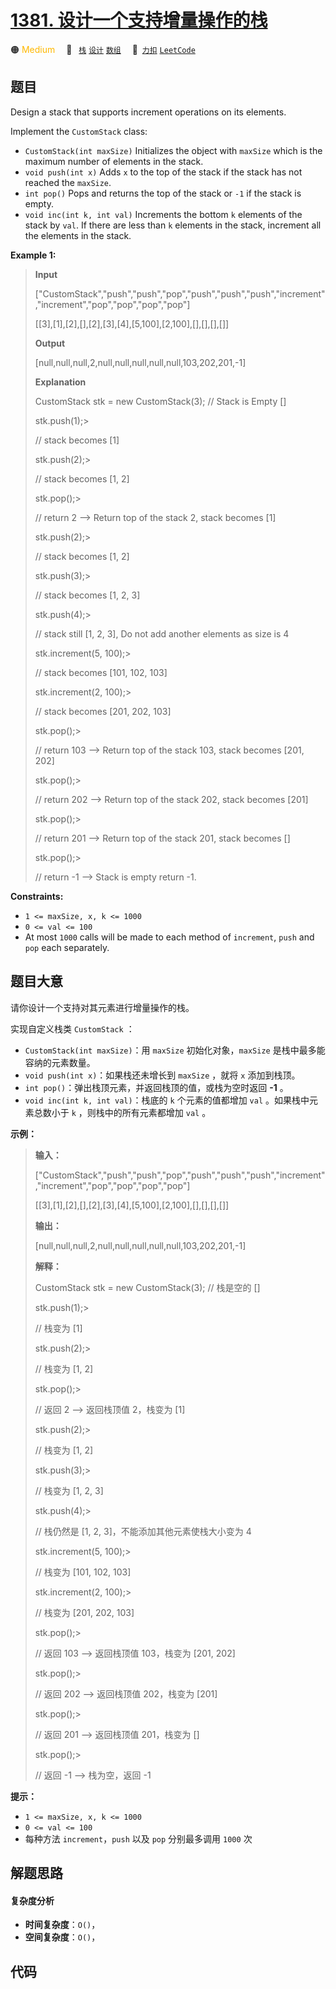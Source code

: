 # [1381. 设计一个支持增量操作的栈](https://2xiao.github.io/leetcode-js/problem/1381.html)

🟠 <font color=#ffb800>Medium</font>&emsp; 🔖&ensp; [`栈`](/tag/stack.md) [`设计`](/tag/design.md) [`数组`](/tag/array.md)&emsp; 🔗&ensp;[`力扣`](https://leetcode.cn/problems/design-a-stack-with-increment-operation) [`LeetCode`](https://leetcode.com/problems/design-a-stack-with-increment-operation)

## 题目

Design a stack that supports increment operations on its elements.

Implement the `CustomStack` class:

  * `CustomStack(int maxSize)` Initializes the object with `maxSize` which is the maximum number of elements in the stack.
  * `void push(int x)` Adds `x` to the top of the stack if the stack has not reached the `maxSize`.
  * `int pop()` Pops and returns the top of the stack or `-1` if the stack is empty.
  * `void inc(int k, int val)` Increments the bottom `k` elements of the stack by `val`. If there are less than `k` elements in the stack, increment all the elements in the stack.



**Example 1:**

> 
> 
> 
> 
> 
> **Input**
> 
> ["CustomStack","push","push","pop","push","push","push","increment","increment","pop","pop","pop","pop"]
> 
> [[3],[1],[2],[],[2],[3],[4],[5,100],[2,100],[],[],[],[]]
> 
> **Output**
> 
> [null,null,null,2,null,null,null,null,null,103,202,201,-1]
> 
> **Explanation**
> 
> CustomStack stk = new CustomStack(3); // Stack is Empty []
> 
> stk.push(1);> 
> > 
> > 
> > 
> > 
> > 
>   // stack becomes [1]
> 
> stk.push(2);> 
> > 
> > 
> > 
> > 
> > 
>   // stack becomes [1, 2]
> 
> stk.pop();> 
> > 
> > 
> > 
> > 
> > 
> > 
> // return 2 --> Return top of the stack 2, stack becomes [1]
> 
> stk.push(2);> 
> > 
> > 
> > 
> > 
> > 
>   // stack becomes [1, 2]
> 
> stk.push(3);> 
> > 
> > 
> > 
> > 
> > 
>   // stack becomes [1, 2, 3]
> 
> stk.push(4);> 
> > 
> > 
> > 
> > 
> > 
>   // stack still [1, 2, 3], Do not add another elements as size is 4
> 
> stk.increment(5, 100);> 
> > 
> > 
> > 
> // stack becomes [101, 102, 103]
> 
> stk.increment(2, 100);> 
> > 
> > 
> > 
> // stack becomes [201, 202, 103]
> 
> stk.pop();> 
> > 
> > 
> > 
> > 
> > 
> > 
> // return 103 --> Return top of the stack 103, stack becomes [201, 202]
> 
> stk.pop();> 
> > 
> > 
> > 
> > 
> > 
> > 
> // return 202 --> Return top of the stack 202, stack becomes [201]
> 
> stk.pop();> 
> > 
> > 
> > 
> > 
> > 
> > 
> // return 201 --> Return top of the stack 201, stack becomes []
> 
> stk.pop();> 
> > 
> > 
> > 
> > 
> > 
> > 
> // return -1 --> Stack is empty return -1.

**Constraints:**

  * `1 <= maxSize, x, k <= 1000`
  * `0 <= val <= 100`
  * At most `1000` calls will be made to each method of `increment`, `push` and `pop` each separately.


## 题目大意

请你设计一个支持对其元素进行增量操作的栈。

实现自定义栈类 `CustomStack` ：

  * `CustomStack(int maxSize)`：用 `maxSize` 初始化对象，`maxSize` 是栈中最多能容纳的元素数量。
  * `void push(int x)`：如果栈还未增长到 `maxSize` ，就将 `x` 添加到栈顶。
  * `int pop()`：弹出栈顶元素，并返回栈顶的值，或栈为空时返回 **-1** 。
  * `void inc(int k, int val)`：栈底的 `k` 个元素的值都增加 `val` 。如果栈中元素总数小于 `k` ，则栈中的所有元素都增加 `val` 。



**示例：**

> 
> 
> 
> 
> 
> **输入：**
> 
> ["CustomStack","push","push","pop","push","push","push","increment","increment","pop","pop","pop","pop"]
> 
> [[3],[1],[2],[],[2],[3],[4],[5,100],[2,100],[],[],[],[]]
> 
> **输出：**
> 
> [null,null,null,2,null,null,null,null,null,103,202,201,-1]
> 
> **解释：**
> 
> CustomStack stk = new CustomStack(3); // 栈是空的 []
> 
> stk.push(1);> 
> > 
> > 
> > 
> > 
> > 
>   // 栈变为 [1]
> 
> stk.push(2);> 
> > 
> > 
> > 
> > 
> > 
>   // 栈变为 [1, 2]
> 
> stk.pop();> 
> > 
> > 
> > 
> > 
> > 
> > 
> // 返回 2 --> 返回栈顶值 2，栈变为 [1]
> 
> stk.push(2);> 
> > 
> > 
> > 
> > 
> > 
>   // 栈变为 [1, 2]
> 
> stk.push(3);> 
> > 
> > 
> > 
> > 
> > 
>   // 栈变为 [1, 2, 3]
> 
> stk.push(4);> 
> > 
> > 
> > 
> > 
> > 
>   // 栈仍然是 [1, 2, 3]，不能添加其他元素使栈大小变为 4
> 
> stk.increment(5, 100);> 
> > 
> > 
> > 
> // 栈变为 [101, 102, 103]
> 
> stk.increment(2, 100);> 
> > 
> > 
> > 
> // 栈变为 [201, 202, 103]
> 
> stk.pop();> 
> > 
> > 
> > 
> > 
> > 
> > 
> // 返回 103 --> 返回栈顶值 103，栈变为 [201, 202]
> 
> stk.pop();> 
> > 
> > 
> > 
> > 
> > 
> > 
> // 返回 202 --> 返回栈顶值 202，栈变为 [201]
> 
> stk.pop();> 
> > 
> > 
> > 
> > 
> > 
> > 
> // 返回 201 --> 返回栈顶值 201，栈变为 []
> 
> stk.pop();> 
> > 
> > 
> > 
> > 
> > 
> > 
> // 返回 -1 --> 栈为空，返回 -1
> 
> 



**提示：**

  * `1 <= maxSize, x, k <= 1000`
  * `0 <= val <= 100`
  * 每种方法 `increment`，`push` 以及 `pop` 分别最多调用 `1000` 次


## 解题思路

#### 复杂度分析

- **时间复杂度**：`O()`，
- **空间复杂度**：`O()`，

## 代码

```javascript

```